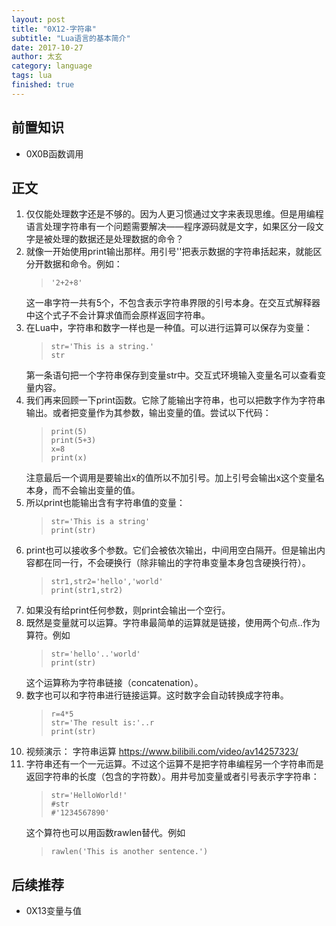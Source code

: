 ```yaml
---
layout: post
title: "0X12-字符串"
subtitle: "Lua语言的基本简介"
date: 2017-10-27
author: 太玄
category: language
tags: lua
finished: true
---
```


## 前置知识
* 0X0B函数调用

## 正文
1. 仅仅能处理数字还是不够的。因为人更习惯通过文字来表现思维。但是用编程语言处理字符串有一个问题需要解决——程序源码就是文字，如果区分一段文字是被处理的数据还是处理数据的命令？
2. 就像一开始使用print输出那样。用引号''把表示数据的字符串括起来，就能区分开数据和命令。例如：
    >```
    >'2+2+8'
    >```
    这一串字符一共有5个，不包含表示字符串界限的引号本身。在交互式解释器中这个式子不会计算求值而会原样返回字符串。
3. 在Lua中，字符串和数字一样也是一种值。可以进行运算可以保存为变量：
    >```
    >str='This is a string.'
    >str
    >```
    第一条语句把一个字符串保存到变量str中。交互式环境输入变量名可以查看变量内容。
4. 我们再来回顾一下print函数。它除了能输出字符串，也可以把数字作为字符串输出。或者把变量作为其参数，输出变量的值。尝试以下代码：
    >```
    >print(5)
    >print(5+3)
    >x=8
    >print(x)
    >```
    注意最后一个调用是要输出x的值所以不加引号。加上引号会输出x这个变量名本身，而不会输出变量的值。
5. 所以print也能输出含有字符串值的变量：
    >```
    >str='This is a string'
    >print(str)
    >```
6. print也可以接收多个参数。它们会被依次输出，中间用空白隔开。但是输出内容都在同一行，不会硬换行（除非输出的字符串变量本身包含硬换行符）。
    >```
    >str1,str2='hello','world'
    >print(str1,str2)
    >```
7. 如果没有给print任何参数，则print会输出一个空行。
8. 既然是变量就可以运算。字符串最简单的运算就是链接，使用两个句点..作为算符。例如
    >```
    >str='hello'..'world'
    >print(str)
    >```
    这个运算称为字符串链接（concatenation）。
9. 数字也可以和字符串进行链接运算。这时数字会自动转换成字符串。
    >```
    >r=4*5
    >str='The result is:'..r
    >print(str)
    >```
10. 视频演示： 字符串运算 <https://www.bilibili.com/video/av14257323/>
11. 字符串还有一个一元运算。不过这个运算不是把字符串编程另一个字符串而是返回字符串的长度（包含的字符数）。用井号加变量或者引号表示字字符串：
    >```
    >str='HelloWorld!'
    >#str
    >#'1234567890'
    >```
    这个算符也可以用函数rawlen替代。例如
    >```
    >rawlen('This is another sentence.')
    >```
    
## 后续推荐
* 0X13变量与值
